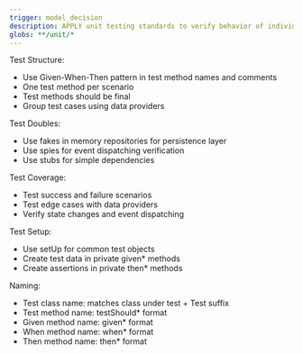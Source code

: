 ```yaml
---
trigger: model_decision
description: APPLY unit testing standards to verify behavior of individual classes and services WHEN writing unit tests. Focus on Given-When-Then pattern, test doubles, and comprehensive test cases.
globs: **/unit/*
---
```


Test Structure:
- Use Given-When-Then pattern in test method names and comments
- One test method per scenario
- Test methods should be final
- Group test cases using data providers

Test Doubles:
- Use fakes in memory repositories for persistence layer
- Use spies for event dispatching verification
- Use stubs for simple dependencies

Test Coverage:
- Test success and failure scenarios
- Test edge cases with data providers
- Verify state changes and event dispatching

Test Setup:
- Use setUp for common test objects
- Create test data in private given* methods
- Create assertions in private then* methods

Naming:
- Test class name: matches class under test + Test suffix
- Test method name: testShould* format
- Given method name: given* format
- When method name: when* format
- Then method name: then* format